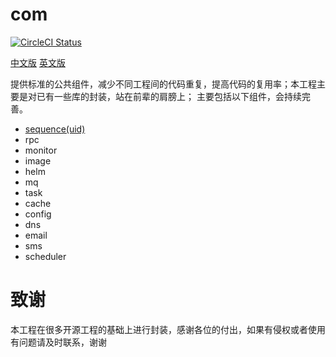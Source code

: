 # com
[![CircleCI Status](https://circleci.com/gh/dbunion/com.svg?style=shield)](https://circleci.com/gh/dbunion/com)

[中文版](https://github.com/dbunion/com/blob/master/README_cn.md) 
[英文版](https://github.com/dbunion/com/blob/master/README.md) 

提供标准的公共组件，减少不同工程间的代码重复，提高代码的复用率；本工程主要是对已有一些库的封装，站在前辈的肩膀上；
主要包括以下组件，会持续完善。
* [sequence(uid)]((https://github.com/dbunion/com/blob/master/uid/README_cn.md) )
* rpc
* monitor
* image
* helm
* mq
* task
* cache
* config
* dns
* email
* sms
* scheduler

# 致谢
本工程在很多开源工程的基础上进行封装，感谢各位的付出，如果有侵权或者使用有问题请及时联系，谢谢
